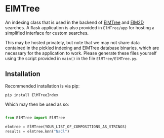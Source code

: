 # ElMTree
An indexing class that is used in the backend of [ElMTree](https://lmds.liverpool.ac.uk/ElMTree) and [ElM2D](https://lmds.liverpool.ac.uk/ElM2D) searches. A flask application is also provided in `ElMTree/app` for hosting a simplified interface for custom searches.

This may be hosted privately, but note that we may not share data contained in the pickled indexing and ElMTree database binaries, which are necessary for the application to work. Please generate these files yourself using the script provided in `main()` in the file `ElMTree/ElMTree.py`.

## Installation

Recommended installation is via pip:

```
pip install ElMTreeIndex
```

Which may then be used as so:

```python

from ElMTree import ElMTree

elmtree = ElMTree(YOUR_LIST_OF_COMPOSITIONS_AS_STRINGS)
results = elmtree.knn("NaCl")
```
